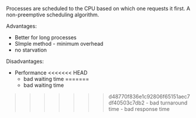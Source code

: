 Processes are scheduled to the CPU based on which one requests it first. A non-preemptive scheduling algorithm.

Advantages:
- Better for long processes
- SImple method - minimum overhead
- no starvation

Disadvantages:
- Performance
<<<<<<< HEAD
	- bad waiting time
=======
	-  bad waiting time
>>>>>>> d48770f836e1c92806f65151aec7df40503c7db2
	- bad turnaround time
	- bad response time
